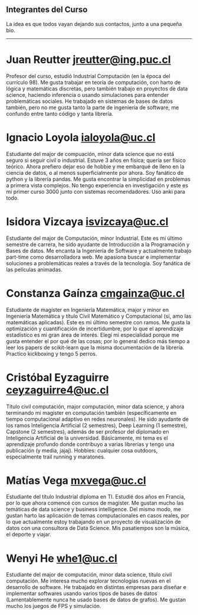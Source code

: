 ## Integrantes del Curso

La idea es que todos vayan dejando sus contactos, junto a una pequeña bio. 

-----------------------------------------------------
# Juan Reutter jreutter@ing.puc.cl

Profesor del curso, estudió Industrial Computación (en la época del currículo 98). 
Me gusta trabajar en teoría de computación, con harto de lógica y matemáticas discretas, pero también trabajo en proyectos de data science, 
haciendo inferencia o usando simulaciones para entender problemáticas sociales. He trabajado en sistemas de bases de datos también, pero 
no me gusta tanto la parte de ingeniería de software, me confundo entre tanto código y tanta librería. 

# Ignacio Loyola ialoyola@uc.cl

Estudiante del major de compuación, minor data science que no está seguro si seguir civil o industrial.
Estuve 3 años en física; quería ser físico teórico. Ahora prefiero dejar eso de hobbie y me embarqué de lleno en la ciencia de datos, o al menos superficialmente por ahora. Soy fanático de python y la librería pandas. Me gusta encontrar la simplicidad en problemas a primera vista complejos. No tengo experiencia en investigación y este es mi primer curso 3000 junto con sistemas recomendadores. Uso anki para todo.

# Isidora Vizcaya isvizcaya@uc.cl

Estudiante del major de Computación, minor Industrial. 
Este es mi último semestre de carrera, he sido ayudante de Introducción a la Programación y Bases de datos. Me encanta la Ingeniería de Software y actualmente trabajo part-time como desarrolladora web. Me apasiona buscar e implementar soluciones a problemáticas reales a través de la tecnología. Soy fanática de las películas animadas.

# Constanza Gaínza cmgainza@uc.cl

Estudiante de magíster en Ingeniería Matemática, major y minor en Ingeniería Matemática y título Civil Matemático y Computacional (sí, amo las matemáticas aplicadas).  Este es mi último semestre con ramos. Me gusta la optimización y cuantificación de incertidumbre, por lo que el aprendizaje estadístico es mi gran área de interés. Elegí mi especialidad porque me gusta entender el por qué de las cosas; por lo general dedico más tiempo a leer los papers de scikit-learn que la misma documentación de la librería. Practico kickboxing y tengo 5 perros.


# Cristóbal Eyzaguirre ceyzaguirre4@uc.cl

Título civil computación, major computación, minor data science, y ahora terminando mi magíster en computación también (específicamente en tiempo computacional adaptivo en redes neuronales). 
He sido ayudante de los ramos Inteligencia Artificial (2 semestres), Deep Learning (1 semestre), Capstone (2 semestres), además de ser profesor del diplomado en Inteligencia Artificial de la universidad. 
Básicamente, mi tema es el aprendizaje profundo donde contribuyo a varias librerías y tengo una publicación (y media, jajaj).
Hobbies: cualquier cosa outdoors, especialmente trail running y maratones.

# Matías Vega mxvega@uc.cl

Estudiante del título Industrial diploma en TI. Estudié dos años en Francia, por lo que ahora comencé con cursos de magíster. Me gustan mucho las temáticas de data science y business intelligence. Del mismo modo, me gustan harto las aplicación de temas computacionales en casos reales, por lo que actualmente estoy trabajando en un proyecto de visualización de datos con una consultora de Data Science. Mis pasatiempos son la música, el deporte y viajar.

# Wenyi He whe1@uc.cl

Estudiante del major de computación, minor data science, título civil computación. Me interesa mucho explorar tecnologías nuevas en el desarrollo de software. He trabajado en distintas empresas para diseñar e implementar softwares usando varios tipos de bases de datos (Lamentablemente nunca he usado bases de datos de grafos). Me gustan mucho los juegos de FPS y simulación.